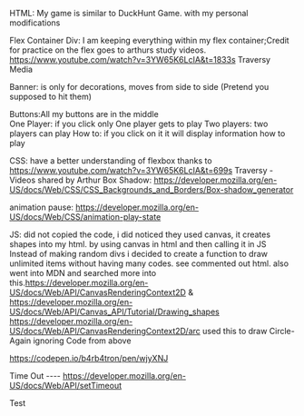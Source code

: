 HTML:
My game is similar to DuckHunt Game. with my personal modifications

Flex Container Div: I am keeping everything within my flex container;Credit for practice on the flex goes to arthurs study videos. https://www.youtube.com/watch?v=3YW65K6LcIA&t=1833s  Traversy Media

Banner: is only for decorations, moves from side to side (Pretend you supposed to hit them)

Buttons:All my buttons are in the middle  
One Player: if you click only One player gets to play
Two players: two players can play
How to: if you click on it it will display information how to play



CSS:
have a better understanding of flexbox thanks to https://www.youtube.com/watch?v=3YW65K6LcIA&t=699s     Traversy -Videos shared by Arthur
Box Shadow: https://developer.mozilla.org/en-US/docs/Web/CSS/CSS_Backgrounds_and_Borders/Box-shadow_generator

animation pause: https://developer.mozilla.org/en-US/docs/Web/CSS/animation-play-state


JS:
did not copied the code, i did noticed they used canvas, it creates shapes into my html. by using canvas in html and then calling it in JS
Instead of making random divs i decided to create a function to draw unlimited items without having many codes. see commented out html.
also went into MDN and searched more into this.https://developer.mozilla.org/en-US/docs/Web/API/CanvasRenderingContext2D   &  https://developer.mozilla.org/en-US/docs/Web/API/Canvas_API/Tutorial/Drawing_shapes
https://developer.mozilla.org/en-US/docs/Web/API/CanvasRenderingContext2D/arc  used this to draw Circle- Again ignoring Code from above

https://codepen.io/b4rb4tron/pen/wjyXNJ

Time Out ----  https://developer.mozilla.org/en-US/docs/Web/API/setTimeout

Test